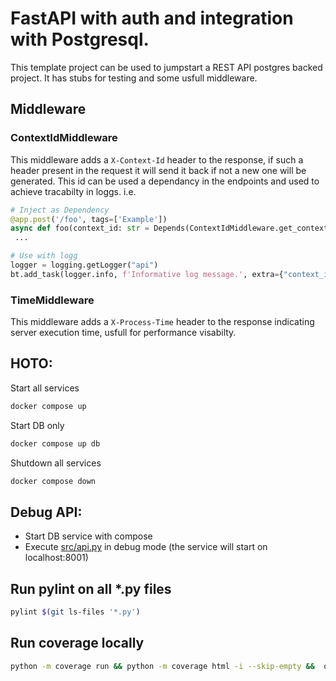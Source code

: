 # FastAPI with auth and integration with Postgresql.
This template project can be used to jumpstart a REST API postgres backed project.
It has stubs for testing and some usfull middleware.
## Middleware
### ContextIdMiddleware
This middleware adds a ```X-Context-Id``` header to the response, if such a header present in the request it will send it back if not a new one will be generated.
This id can be used a dependancy in the endpoints and used to achieve tracabilty in loggs.
i.e.

```python
# Inject as Dependency
@app.post('/foo', tags=['Example'])
async def foo(context_id: str = Depends(ContextIdMiddleware.get_context)):
 ...
```

```python
# Use with logg
logger = logging.getLogger("api")
bt.add_task(logger.info, f'Informative log message.', extra={"context_id": context_id})
```

### TimeMiddleware
This middleware adds a ```X-Process-Time``` header to the response indicating server execution time, usfull for performance visabilty.

## HOTO:
Start all services
```bash
docker compose up
```
Start DB only
```bash
docker compose up db
```
Shutdown all services 
```bash
docker compose down
```
## Debug API:
* Start DB service with compose
* Execute [src/api.py](src/api.py) in debug mode (the service will start on localhost:8001)

## Run pylint on all *.py files
```bash
pylint $(git ls-files '*.py')
 ```
## Run coverage locally
 
```bash
python -m coverage run && python -m coverage html -i --skip-empty &&  open htmlcov/index.html 
 ```

